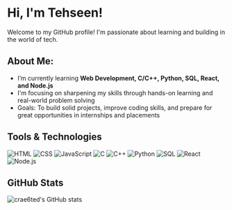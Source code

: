 # Hi, I'm Tehseen!

Welcome to my GitHub profile! I'm passionate about learning and building in the world of tech.

## About Me:
- I’m currently learning **Web Development, C/C++, Python, SQL, React, and Node.js**
- I'm focusing on sharpening my skills through hands-on learning and real-world problem solving
- Goals: To build solid projects, improve coding skills, and prepare for great opportunities in internships and placements

## Tools & Technologies
![HTML](https://img.shields.io/badge/HTML5-E34F26?style=flat&logo=html5&logoColor=white)
![CSS](https://img.shields.io/badge/CSS3-1572B6?style=flat&logo=css3)
![JavaScript](https://img.shields.io/badge/JavaScript-F7DF1E?style=flat&logo=javascript&logoColor=black)
![C](https://img.shields.io/badge/C-00599C?style=flat&logo=c&logoColor=white)
![C++](https://img.shields.io/badge/C++-00599C?style=flat&logo=c%2B%2B&logoColor=white)
![Python](https://img.shields.io/badge/Python-3776AB?style=flat&logo=python&logoColor=white)
![SQL](https://img.shields.io/badge/SQL-4479A1?style=flat&logo=postgresql&logoColor=white)
![React](https://img.shields.io/badge/React-20232A?style=flat&logo=react&logoColor=61DAFB)
![Node.js](https://img.shields.io/badge/Node.js-43853D?style=flat&logo=node.js&logoColor=white)

## GitHub Stats
![crae6ted's GitHub stats](https://github-readme-stats.vercel.app/api?username=crae6ted&show_icons=true&theme=default)
